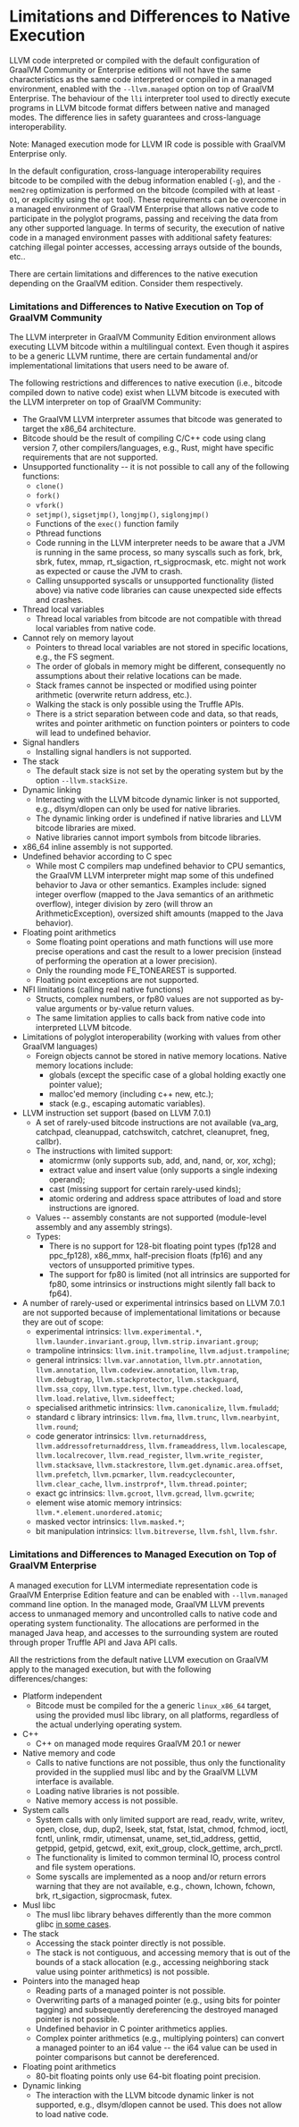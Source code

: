 # Limitations and Differences to Native Execution

LLVM code interpreted or compiled with the default configuration of GraalVM
Community or Enterprise editions will not have the same characteristics as the
same code interpreted or compiled in a managed environment, enabled
with the `--llvm.managed` option on top of GraalVM Enterprise. The
behaviour of the `lli` interpreter tool used to directly execute programs
in LLVM bitcode format differs between native and managed modes. The
difference lies in safety guarantees and cross-language interoperability.

Note: Managed execution mode for LLVM IR code is possible with GraalVM Enterprise only.

In the default configuration, cross-language interoperability requires bitcode
to be compiled with the debug information enabled (`-g`), and the `-mem2reg`
optimization is performed on the bitcode (compiled with at least `-O1`, or
explicitly using the `opt` tool). These requirements can be overcome in a
managed environment of GraalVM Enterprise that allows native code to participate in the
polyglot programs, passing and receiving the data from any other supported
language. In terms of security, the execution of native code in a managed
environment passes with additional safety features: catching illegal pointer
accesses, accessing arrays outside of the bounds, etc..

There are certain limitations and differences to the native execution depending on the GraalVM edition.
Consider them respectively.

### Limitations and Differences to Native Execution on Top of GraalVM Community

The LLVM interpreter in GraalVM Community Edition environment allows executing LLVM bitcode within a
multilingual context. Even though it aspires to be a generic LLVM runtime, there
are certain fundamental and/or implementational limitations that users need to
be aware of.

The following restrictions and differences to native execution (i.e., bitcode compiled down to native code) exist when LLVM bitcode is executed with the LLVM interpreter on top of GraalVM Community:

* The GraalVM LLVM interpreter assumes that bitcode was generated to target the x86_64 architecture.
* Bitcode should be the result of compiling C/C++ code using clang version 7, other compilers/languages, e.g., Rust, might have specific requirements that are not supported.
* Unsupported functionality -- it is not possible to call any of the following functions:
  * `clone()`
  * `fork()`
  * `vfork()`
  * `setjmp()`, `sigsetjmp()`, `longjmp()`, `siglongjmp()`
  * Functions of the `exec()` function family
  * Pthread functions
  * Code running in the LLVM interpreter needs to be aware that a JVM is running in the same process, so many syscalls such as fork, brk, sbrk, futex, mmap, rt_sigaction, rt_sigprocmask, etc. might not work as expected or cause the JVM to crash.
  * Calling unsupported syscalls or unsupported functionality (listed above) via native code libraries can cause unexpected side effects and crashes.
* Thread local variables
  * Thread local variables from bitcode are not compatible with thread local variables from native code.
* Cannot rely on memory layout
  * Pointers to thread local variables are not stored in specific locations, e.g., the FS segment.
  * The order of globals in memory might be different, consequently no assumptions about their relative locations can be made.
  * Stack frames cannot be inspected or modified using pointer arithmetic (overwrite return address, etc.).
  * Walking the stack is only possible using the Truffle APIs.
  * There is a strict separation between code and data, so that reads, writes and pointer arithmetic on function pointers or pointers to code will lead to undefined behavior.
* Signal handlers
  * Installing signal handlers is not supported.
* The stack
  * The default stack size is not set by the operating system but by the option `--llvm.stackSize`.
* Dynamic linking
  * Interacting with the LLVM bitcode dynamic linker is not supported, e.g., dlsym/dlopen can only be used for native libraries.
  * The dynamic linking order is undefined if native libraries and LLVM bitcode libraries are mixed.
  * Native libraries cannot import symbols from bitcode libraries.
* x86_64 inline assembly is not supported.
* Undefined behavior according to C spec
  * While most C compilers map undefined behavior to CPU semantics, the GraalVM LLVM interpreter might map some of this undefined behavior to Java or other semantics. Examples include: signed integer overflow (mapped to the Java semantics of an arithmetic overflow), integer division by zero (will throw an ArithmeticException), oversized shift amounts (mapped to the Java behavior).
* Floating point arithmetics
  * Some floating point operations and math functions will use more precise operations and cast the result to a lower precision (instead of performing the operation at a lower precision).
  * Only the rounding mode FE_TONEAREST is supported.
  * Floating point exceptions are not supported.
* NFI limitations (calling real native functions)
  * Structs, complex numbers, or fp80 values are not supported as by-value arguments or by-value return values.
  * The same limitation applies to calls back from native code into interpreted LLVM bitcode.
* Limitations of polyglot interoperability (working with values from other GraalVM languages)
  * Foreign objects cannot be stored in native memory locations. Native memory locations include:
    - globals (except the specific case of a global holding exactly one pointer value);
    - malloc'ed memory (including c++ new, etc.);
    - stack (e.g., escaping automatic variables).
* LLVM instruction set support (based on LLVM 7.0.1)
  * A set of rarely-used bitcode instructions are not available (va_arg, catchpad, cleanuppad, catchswitch, catchret, cleanupret, fneg, callbr).
  * The instructions with limited support:
    - atomicrmw (only supports sub, add, and, nand, or, xor, xchg);
    - extract value and insert value (only supports a single indexing operand);
    - cast (missing support for certain rarely-used kinds);
    - atomic ordering and address space attributes of load and store instructions are ignored.
  * Values -- assembly constants are not supported (module-level assembly and any assembly strings).
  * Types:
    - There is no support for 128-bit floating point types (fp128 and ppc_fp128), x86_mmx, half-precision floats (fp16) and any vectors of unsupported primitive types.
    - The support for fp80 is limited (not all intrinsics are supported for fp80, some intrinsics or instructions might silently fall back to fp64).
* A number of rarely-used or experimental intrinsics based on LLVM 7.0.1 are not supported because of implementational limitations or because they are out of scope:
  * experimental intrinsics: `llvm.experimental.*`, `llvm.launder.invariant.group`, `llvm.strip.invariant.group`;
  * trampoline intrinsics: `llvm.init.trampoline`, `llvm.adjust.trampoline`;
  * general intrinsics: `llvm.var.annotation`, `llvm.ptr.annotation`, `llvm.annotation`, `llvm.codeview.annotation`, `llvm.trap`, `llvm.debugtrap`, `llvm.stackprotector`, `llvm.stackguard`, `llvm.ssa_copy`, `llvm.type.test`, `llvm.type.checked.load`, `llvm.load.relative`, `llvm.sideeffect`;
  * specialised arithmetic intrinsics: `llvm.canonicalize`, `llvm.fmuladd`;
  * standard c library intrinsics: `llvm.fma`, `llvm.trunc`, `llvm.nearbyint`, `llvm.round`;
  * code generator intrinsics: `llvm.returnaddress`, `llvm.addressofreturnaddress`, `llvm.frameaddress`, `llvm.localescape`, `llvm.localrecover`, `llvm.read_register`, `llvm.write_register`, `llvm.stacksave`, `llvm.stackrestore`, `llvm.get.dynamic.area.offset`, `llvm.prefetch`, `llvm.pcmarker`, `llvm.readcyclecounter`, `llvm.clear_cache`, `llvm.instrprof*`, `llvm.thread.pointer`;
  * exact gc intrinsics: `llvm.gcroot`, `llvm.gcread`, `llvm.gcwrite`;
  * element wise atomic memory intrinsics: `llvm.*.element.unordered.atomic`;
  * masked vector intrinsics: `llvm.masked.*`;
  * bit manipulation intrinsics: `llvm.bitreverse`, `llvm.fshl`, `llvm.fshr`.

### Limitations and Differences to Managed Execution on Top of GraalVM Enterprise

A managed execution for LLVM intermediate representation code is GraalVM
Enterprise Edition feature  and can be enabled with `--llvm.managed` command
line option. In the managed mode, GraalVM LLVM prevents access to unmanaged
memory and uncontrolled calls to native code and operating system functionality.
The allocations are performed in the managed Java heap, and accesses to the
surrounding system are routed through proper Truffle API and Java API calls.

 All the restrictions from the default native LLVM execution on GraalVM apply
 to the managed execution, but with the following differences/changes:

  * Platform independent
    * Bitcode must be compiled for the a generic `linux_x86_64` target, using the provided musl libc library, on all platforms, regardless of the actual underlying operating system.
  * C++
    * C++ on managed mode requires GraalVM 20.1 or newer
  * Native memory and code
    * Calls to native functions are not possible, thus only the functionality provided in the supplied musl libc and by the GraalVM LLVM interface is available.
    * Loading native libraries is not possible.
    * Native memory access is not possible.
  * System calls
    * System calls with only limited support are read, readv, write, writev, open, close, dup, dup2, lseek, stat, fstat, lstat, chmod, fchmod, ioctl, fcntl, unlink, rmdir, utimensat, uname, set_tid_address, gettid, getppid, getpid, getcwd, exit, exit_group, clock_gettime, arch_prctl.
    * The functionality is limited to common terminal IO, process control and file system operations.
    * Some syscalls are implemented as a noop and/or return errors warning that they are not available, e.g., chown, lchown, fchown, brk, rt_sigaction, sigprocmask, futex.
  * Musl libc
    * The musl libc library behaves differently than the more common glibc [in some cases](https://wiki.musl-libc.org/functional-differences-from-glibc.html).
  * The stack
    * Accessing the stack pointer directly is not possible.
    * The stack is not contiguous, and accessing memory that is out of the bounds of a stack allocation (e.g., accessing neighboring stack value using pointer arithmetics) is not possible.
  * Pointers into the managed heap  
    * Reading parts of a managed pointer is not possible.
    * Overwriting parts of a managed pointer (e.g., using bits for pointer tagging) and subsequently dereferencing the destroyed managed pointer is not possible.
    * Undefined behavior in C pointer arithmetics applies.
    * Complex pointer arithmetics (e.g., multiplying pointers) can convert a managed pointer to an i64 value -- the i64 value can be used in pointer comparisons but cannot be dereferenced.
  * Floating point arithmetics
    * 80-bit floating points only use 64-bit floating point precision.
  * Dynamic linking
    * The interaction with the LLVM bitcode dynamic linker is not supported, e.g., dlsym/dlopen cannot be used. This does not allow to load native code.
